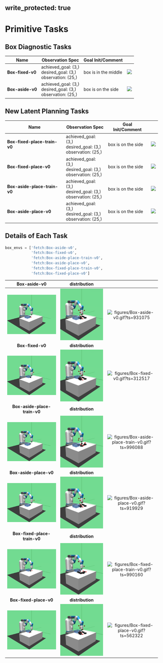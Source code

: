 
write_protected: true
---

# Primitive Tasks

## Box Diagnostic Tasks

| Name                     | Observation Spec                  | Goal Init/Comment     |                                |
| -----------------        | ----------------                  | -------               | ------                         |
| **Box-fixed-v0**         | achieved_goal: (3,)<br>desired_goal: (3,)<br>observation: (25,)    | box is in the middle  | ![](figures/Box-fixed-v0.gif)  |
| **Box-aside-v0**         | achieved_goal: (3,)<br>desired_goal: (3,)<br>observation: (25,)    | box is on the side    | ![](figures/Box-aside-v0.gif)  |
                                                                                                                                                   
## New Latent Planning Tasks                                                                                                                      
                                                                                                                                                    
| Name                         | Observation Spec                            | Goal Init/Comment     |                                            |
| -----------------            | ----------------                            | -------               | ------                                     |
| **Box-fixed-place-train-v0** | achieved_goal: (3,)<br>desired_goal: (3,)<br>observation: (25,)  | box is on the side    | ![](figures/Box-fixed-place-train-v0.gif)  |
| **Box-fixed-place-v0**       | achieved_goal: (3,)<br>desired_goal: (3,)<br>observation: (25,)        | box is on the side    | ![](figures/Box-fixed-place-v0.gif)        |
| **Box-aside-place-train-v0** | achieved_goal: (3,)<br>desired_goal: (3,)<br>observation: (25,)  | box is on the side    | ![](figures/Box-aside-place-train-v0.gif)  |
| **Box-aside-place-v0**       | achieved_goal: (3,)<br>desired_goal: (3,)<br>observation: (25,)        | box is on the side    | ![](figures/Box-aside-place-v0.gif)        |

## Details of Each Task

```python
box_envs = ['fetch:Box-aside-v0',
            'fetch:Box-fixed-v0',
            'fetch:Box-aside-place-train-v0',
            'fetch:Box-aside-place-v0',
            'fetch:Box-fixed-place-train-v0',
            'fetch:Box-fixed-place-v0']
```
| **Box-aside-v0** | **distribution** |   |
|:----------------:|:----------------:|:-:|
| ![figures/Box-aside-v0_init.png?ts=977820](figures/Box-aside-v0_init.png?ts=977820) | ![figures/Box-aside-v0_reset.png?ts=125799](figures/Box-aside-v0_reset.png?ts=125799) | ![figures/Box-aside-v0.gif?ts=931075](figures/Box-aside-v0.gif?ts=931075) |
| **Box-fixed-v0** | **distribution** |   |
| ![figures/Box-fixed-v0_init.png?ts=409527](figures/Box-fixed-v0_init.png?ts=409527) | ![figures/Box-fixed-v0_reset.png?ts=545510](figures/Box-fixed-v0_reset.png?ts=545510) | ![figures/Box-fixed-v0.gif?ts=312517](figures/Box-fixed-v0.gif?ts=312517) |
| **Box-aside-place-train-v0** | **distribution** |   |
| ![figures/Box-aside-place-train-v0_init.png?ts=918974](figures/Box-aside-place-train-v0_init.png?ts=918974) | ![figures/Box-aside-place-train-v0_reset.png?ts=097742](figures/Box-aside-place-train-v0_reset.png?ts=097742) | ![figures/Box-aside-place-train-v0.gif?ts=996088](figures/Box-aside-place-train-v0.gif?ts=996088) |
| **Box-aside-place-v0** | **distribution** |   |
| ![figures/Box-aside-place-v0_init.png?ts=719940](figures/Box-aside-place-v0_init.png?ts=719940) | ![figures/Box-aside-place-v0_reset.png?ts=834885](figures/Box-aside-place-v0_reset.png?ts=834885) | ![figures/Box-aside-place-v0.gif?ts=919929](figures/Box-aside-place-v0.gif?ts=919929) |
| **Box-fixed-place-train-v0** | **distribution** |   |
| ![figures/Box-fixed-place-train-v0_init.png?ts=762373](figures/Box-fixed-place-train-v0_init.png?ts=762373) | ![figures/Box-fixed-place-train-v0_reset.png?ts=921547](figures/Box-fixed-place-train-v0_reset.png?ts=921547) | ![figures/Box-fixed-place-train-v0.gif?ts=990160](figures/Box-fixed-place-train-v0.gif?ts=990160) |
| **Box-fixed-place-v0** | **distribution** |   |
| ![figures/Box-fixed-place-v0_init.png?ts=833559](figures/Box-fixed-place-v0_init.png?ts=833559) | ![figures/Box-fixed-place-v0_reset.png?ts=912473](figures/Box-fixed-place-v0_reset.png?ts=912473) | ![figures/Box-fixed-place-v0.gif?ts=562322](figures/Box-fixed-place-v0.gif?ts=562322) |
